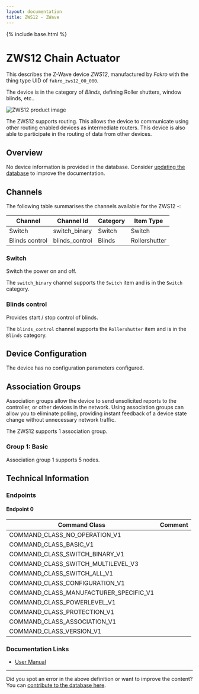 ```yaml
---
layout: documentation
title: ZWS12 - ZWave
---
```


{% include base.html %}

# ZWS12 Chain Actuator
This describes the Z-Wave device *ZWS12*, manufactured by *Fakro* with the thing type UID of ```fakro_zws12_00_000```.

The device is in the category of *Blinds*, defining Roller shutters, window blinds, etc..

![ZWS12 product image](https://www.cd-jackson.com/zwave_device_uploads/325/325_default.png)


The ZWS12 supports routing. This allows the device to communicate using other routing enabled devices as intermediate routers.  This device is also able to participate in the routing of data from other devices.

## Overview

No device information is provided in the database. Consider [updating the database](http://www.cd-jackson.com/index.php/zwave/zwave-device-database/zwave-device-list/devicesummary/325) to improve the documentation.

## Channels

The following table summarises the channels available for the ZWS12 -:

| Channel | Channel Id | Category | Item Type |
|---------|------------|----------|-----------|
| Switch | switch_binary | Switch | Switch | 
| Blinds control | blinds_control | Blinds | Rollershutter | 

### Switch

Switch the power on and off.

The ```switch_binary``` channel supports the ```Switch``` item and is in the ```Switch``` category.

### Blinds control

Provides start / stop control of blinds.

The ```blinds_control``` channel supports the ```Rollershutter``` item and is in the ```Blinds``` category.



## Device Configuration

The device has no configuration parameters configured.

## Association Groups

Association groups allow the device to send unsolicited reports to the controller, or other devices in the network. Using association groups can allow you to eliminate polling, providing instant feedback of a device state change without unnecessary network traffic.

The ZWS12 supports 1 association group.

### Group 1: Basic


Association group 1 supports 5 nodes.

## Technical Information

### Endpoints

#### Endpoint 0

| Command Class | Comment |
|---------------|---------|
| COMMAND_CLASS_NO_OPERATION_V1| |
| COMMAND_CLASS_BASIC_V1| |
| COMMAND_CLASS_SWITCH_BINARY_V1| |
| COMMAND_CLASS_SWITCH_MULTILEVEL_V3| |
| COMMAND_CLASS_SWITCH_ALL_V1| |
| COMMAND_CLASS_CONFIGURATION_V1| |
| COMMAND_CLASS_MANUFACTURER_SPECIFIC_V1| |
| COMMAND_CLASS_POWERLEVEL_V1| |
| COMMAND_CLASS_PROTECTION_V1| |
| COMMAND_CLASS_ASSOCIATION_V1| |
| COMMAND_CLASS_VERSION_V1| |

### Documentation Links

* [User Manual](https://www.cd-jackson.com/zwave_device_uploads/325/ZWS12-ZWS230.pdf)

---

Did you spot an error in the above definition or want to improve the content?
You can [contribute to the database here](http://www.cd-jackson.com/index.php/zwave/zwave-device-database/zwave-device-list/devicesummary/325).
